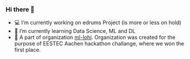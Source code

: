 ### Hi there 👋

- 💻 I’m currently working on edrums Project (is more or less on hold)
- 🔭 I’m currently learning Data Science, ML and DL
- 👥 A part of organization [ml-lohi](https://github.com/ml-lohi). Organization was created for the purpose of EESTEC Aachen hackathon challange, where 
we won the first place.
